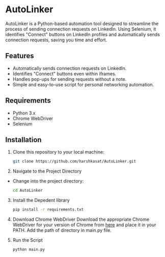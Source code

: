 # AutoLinker

AutoLinker is a Python-based automation tool designed to streamline the process of sending connection requests on LinkedIn. Using Selenium, it identifies "Connect" buttons on LinkedIn profiles and automatically sends connection requests, saving you time and effort.

## Features

- Automatically sends connection requests on LinkedIn.
- Identifies "Connect" buttons even within iframes.
- Handles pop-ups for sending requests without a note.
- Simple and easy-to-use script for personal networking automation.

## Requirements

- Python 3.x
- Chrome WebDriver
- Selenium

## Installation

1. Clone this repository to your local machine:

   ```bash
   git clone https://github.com/harshkasat/AutoLinker.git

2. Navigate to the Project Directory
* Change into the project directory:

   ```bash
   cd AutoLinker

3. Install the Depedent library

   ```bash
   pip install -r requirements.txt

4. Download Chrome WebDriver
Download the appropriate Chrome WebDriver for your version of Chrome from [here](https://support.google.com/chrome/answer/95346?hl=en&co=GENIE.Platform%3DDesktop) and place it in your PATH.
Add the path of directory in main.py file.

5. Run the Script

   ```bash
   python main.py
